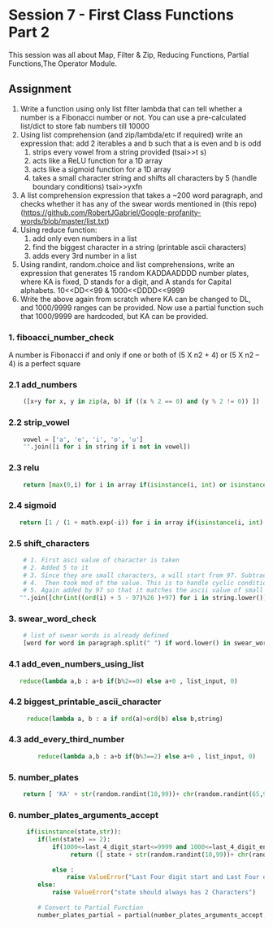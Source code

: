 # **Session 7 - First Class Functions Part 2**
This session was all about Map, Filter & Zip, Reducing Functions, Partial Functions,The Operator Module.

## **Assignment**


1. Write a function using only list filter lambda that can tell whether a number is a Fibonacci number or not. You can use a pre-calculated list/dict to store fab numbers till 10000 
2. Using list comprehension (and zip/lambda/etc if required) write an expression that: 
add 2 iterables a and b such that a is even and b is odd
   1. strips every vowel from a string provided (tsai>>t s)
   2. acts like a ReLU function for a 1D array
   3. acts like a sigmoid function for a 1D array
   4. takes a small character string and shifts all characters by 5 (handle boundary conditions) tsai>>yxfn
3. A list comprehension expression that takes a ~200 word paragraph, and checks whether it has any of the swear words mentioned in (this repo)(https://github.com/RobertJGabriel/Google-profanity-words/blob/master/list.txt) 
4. Using reduce function:
    1. add only even numbers in a list
    2. find the biggest character in a string (printable ascii characters)
    3. adds every 3rd number in a list
5. Using randint, random.choice and list comprehensions, write an expression that generates 15 random KADDAADDDD number plates, where KA is fixed, D stands for a digit, and A stands for Capital alphabets. 10<<DD<<99 & 1000<<DDDD<<9999
6. Write the above again from scratch where KA can be changed to DL, and 1000/9999 ranges can be provided. Now use a partial function such that 1000/9999 are hardcoded, but KA can be provided.

### 1. **fiboacci_number_check** 

A number is Fibonacci if and only if one or both of (5 X n2 + 4) or (5 X n2 – 4) is a perfect square

### 2.1 **add_numbers**

```python
    ([x+y for x, y in zip(a, b) if ((x % 2 == 0) and (y % 2 != 0)) ])
```
### 2.2 **strip_vowel**
```python
    vowel = ['a', 'e', 'i', 'o', 'u']
    "".join([i for i in string if i not in vowel])
```

### 2.3 **relu**

```python
    return [max(0,i) for i in array if(isinstance(i, int) or isinstance(i, float))]
```
### 2.4 **sigmoid**

```python
   return [1 / (1 + math.exp(-i)) for i in array if(isinstance(i, int) or isinstance(i, float))]
```
### 2.5 **shift_characters**
```python
    # 1. First asci value of character is taken
    # 2. Added 5 to it
    # 3. Since they are small characters, a will start from 97. Subtracted from 97. So that we get the value which is between 0 and 26
    # 4.  Then took mod of the value. This is to handle cyclic condition. Like z should map to a again
    # 5. Again added by 97 so that it matches the ascii value of small character alphabets
   "".join([chr(int((ord(i) + 5 - 97)%26 )+97) for i in string.lower()])
```
### 3. **swear_word_check**
```python
    # list of swear words is already defined
    [word for word in paragraph.split(" ") if word.lower() in swear_words]
```

### 4.1 add_even_numbers_using_list
```python
   reduce(lambda a,b : a+b if(b%2==0) else a+0 , list_input, 0)
```
### 4.2  **biggest_printable_ascii_character**
```python
     reduce(lambda a, b : a if ord(a)>ord(b) else b,string)
```
### 4.3  **add_every_third_number**
```python
        reduce(lambda a,b : a+b if(b%3==2) else a+0 , list_input, 0)
```
### 5. **number_plates**
```python
    return [ 'KA' + str(random.randint(10,99))+ chr(random.randint(65,90)) + chr(random.randint(65,90))+ str(random.randint(1000,9999)) for i in range(15)]
```
### 6.  **number_plates_arguments_accept**
```python
     if(isinstance(state,str)):
        if(len(state) == 2):
            if(1000<=last_4_digit_start<=9999 and 1000<=last_4_digit_end<=9999 and last_4_digit_start < last_4_digit_end):
                 return ([ state + str(random.randint(10,99))+ chr(random.randint(65,90)) + chr(random.randint(65,90))+ str(random.randint(last_4_digit_start,last_4_digit_end)) for i in range(15)])
                
            else :
                raise ValueError("Last Four digit start and Last Four digi end should be a four digit number and last_4_digit_start < last_4_digit_end ")
        else:
            raise ValueError("state should always has 2 Characters") 
        
        # Convert to Partial Function
        number_plates_partial = partial(number_plates_arguments_accept,last_4_digit_start = 2000, last_4_digit_end = 9999)
```


